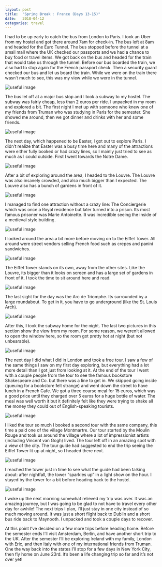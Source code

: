 ```yaml
---
layout: post
title:  "Spring Break : France (Days 13-15)"
date:   2018-04-12
categories: travel
---
```


I had to be up early to catch the bus from London to Paris. I took an Uber from my hostel and got there around 7am for check-in. The bus left at 8am and headed for the Euro Tunnel. The bus stopped before the tunnel at a small mall where the UK checked our passports and we had a chance to buy food or travel items. We got back on the bus and headed for the train that would take us through the tunnel. Before our bus boarded the train, we also had to stop again for the French passport check. Then a security guard checked our bus and let us board the train. While we were on the train there wasn’t much to see, this was my view while we were in the tunnel.

![useful image]({{site.baseurl}}/assets/img/image.jpg)

The bus let off at a major bus stop and I took a subway to my hostel. The subway was fairly cheap, less than 2 euros per ride. I unpacked in my room and explored a bit. The first night I met up with someone who knew one of my friends from Truman who was studying in Paris for the semester. She showed me around, then we got dinner and drinks with her and some friends.

![useful image]({{site.baseurl}}/assets/img/image.jpg)

The next day, which happened to be Easter, I got out to explore Paris. I didn’t realize that Easter was a busy time here and many of the attractions were either fully booked or had crazy lines, so I mainly just tried to see as much as I could outside. First I went towards the Notre Dame.

![useful image]({{site.baseurl}}/assets/img/image.jpg)

After a bit of exploring around the area, I headed to the Louvre. The Louvre was also insanely crowded, and also much bigger than I expected. The Louvre also has a bunch of gardens in front of it.

![useful image]({{site.baseurl}}/assets/img/image.jpg)

I managed to find one attraction without a crazy line: The Conciergerie which was once a Royal residence but later turned into a prison. Its most famous prisoner was Marie Antoinette. It was incredible seeing the inside of a medieval style building.

![useful image]({{site.baseurl}}/assets/img/image.jpg)

I looked around the area a bit more before moving on to the Eiffel Tower. All around were street vendors selling French food such as crepes and panini sandwiches.

![useful image]({{site.baseurl}}/assets/img/image.jpg)

The Eiffel Tower stands on its own, away from the other sites. Like the Louvre, its bigger than it looks on screen and has a large set of gardens in front of it. I took the time to sit around here and read.

![useful image]({{site.baseurl}}/assets/img/image.jpg)

The last sight for the day was the Arc de Triomphe. Its surrounded by a large roundabout. To get in it, you have to go underground (like the St. Louis Arch).

![useful image]({{site.baseurl}}/assets/img/image.jpg)

After this, I took the subway home for the night. The last two pictures in this section show the view from my room. For some reason, we weren’t allowed to open the window here, so the room got pretty hot at night (but not unbearable).

![useful image]({{site.baseurl}}/assets/img/image.jpg)

The next day I did what I did in London and took a free tour. I saw a few of the same things I saw on my first day exploring, but everything had a lot more detail than I got just from looking at it. At the end of the tour I went with a couple people from the tour to see the famous bookstore Shakespeare and Co. but there was a line to get in. We skipped going inside (queuing for a bookstore felt strange) and went down the street to have lunch in a French Cafe. We got a three course meal for 15 euros, which was a good price until they charged over 5 euros for a huge bottle of water. The meal was well worth it but it definitely felt like they were trying to shake all the money they could out of English-speaking tourists.

![useful image]({{site.baseurl}}/assets/img/image.jpg)

I liked the tour so much I booked a second tour with the same company, this time a paid one of the village Montmartre. Our tour started by the Moulin Rouge and took us around the village where a lot of impressionist artists (including Vincent van Gogh) lived. The tour left off in an amazing spot with a view of the city. The tour guide had suggested to end the trip seeing the Eiffel Tower lit up at night, so I headed there next.

![useful image]({{site.baseurl}}/assets/img/image.jpg)

I reached the tower just in time to see what the guide had been talking about: after nightfall, the tower “sparkles up” in a light show on the hour. I stayed by the tower for a bit before heading back to the hostel.

![useful image]({{site.baseurl}}/assets/img/image.jpg)

I woke up the next morning somewhat relieved my trip was over. It was an amazing journey, but I was going to be glad to not have to travel every other day for awhile! The next trips I plan, I’ll just stay in one city instead of so much moving around. It was just a short flight back to Dublin and a short bus ride back to Maynooth. I unpacked and took a couple days to recover.

At this point I’ve decided on a few more trips before heading home. Before the semester ends I’ll visit Amsterdam, Berlin, and have another short trip to the UK. After the semester I’ll be exploring Ireland with my family, London with Eric, and then Italy with one of my international friends from Truman. One the way back into the states I’ll stop for a few days in New York City, then fly home on June 23rd. It’s been a life changing trip so far and it’s not over yet!
